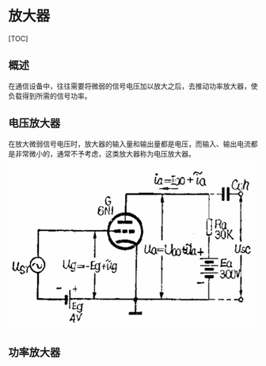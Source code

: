 # 放大器

[TOC]

## 概述

在通信设备中，往往需要将微弱的信号电压加以放大之后，去推动功率放大器，使负载得到所需的信号功率。

## 电压放大器

在放大微弱信号电压时，放大器的输入量和输出量都是电压，而输入、输出电流都是非常微小的，通常不予考虑，这类放大器称为电压放大器。

 ![](../../../Images/image-20230228123045806.png)



## 功率放大器

